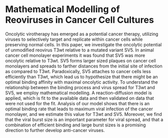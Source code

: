 # Mathematical Modelling of Reoviruses in Cancer Cell Cultures
Oncolytic virotherapy has emerged as a potential cancer therapy, utilizing viruses to selectively target and replicate within cancer cells while preserving normal cells. In this paper, we investigate the oncolytic potential of unmodified reovirus T3wt relative to a mutated variant SV5. In animal cancer cell monolayer experiments it was found that SV5 was more oncolytic relative to T3wt. SV5 forms larger sized plaques on cancer cell monolayers and spreads to farther distances from the initial site of infection as compared to T3wt. Paradoxically, SV5 attaches to cancer cells less efficiently than T3wt, which lead us to hypothesize that there might be an optimal binding affinity with maximal oncolytic activity. To understand the relationship between the binding process and virus spread for T3wt and SV5, we employ mathematical modelling.  A reaction-diffusion model is applied, which is fit to the available data and then validated on data that were not used for the fit. Analysis of our model shows that there is an optimal binding rate that leads to maximum viral infection of the cancer monolayer, and we estimate this value for T3wt and SV5. Moreover, we find that the viral burst size is an important parameter for viral spread, and that a combination of efficient binding and large burst sizes is a promising direction to further develop anti-cancer viruses. 
